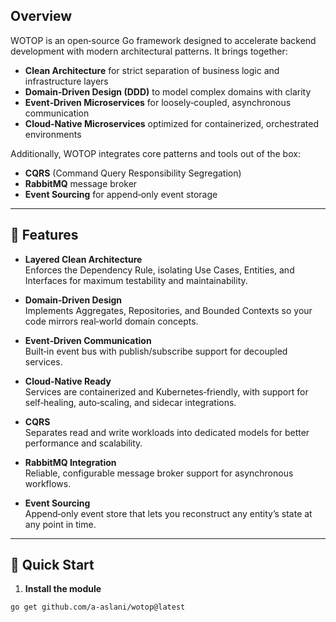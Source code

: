 
## Overview

WOTOP is an open‑source Go framework designed to accelerate backend development with modern architectural patterns. It brings together:

- **Clean Architecture** for strict separation of business logic and infrastructure layers
- **Domain‑Driven Design (DDD)** to model complex domains with clarity
- **Event‑Driven Microservices** for loosely‑coupled, asynchronous communication
- **Cloud‑Native Microservices** optimized for containerized, orchestrated environments

Additionally, WOTOP integrates core patterns and tools out of the box:

- **CQRS** (Command Query Responsibility Segregation)
- **RabbitMQ** message broker
- **Event Sourcing** for append‑only event storage

---

## 🎯 Features

- **Layered Clean Architecture**  
  Enforces the Dependency Rule, isolating Use Cases, Entities, and Interfaces for maximum testability and maintainability.

- **Domain‑Driven Design**  
  Implements Aggregates, Repositories, and Bounded Contexts so your code mirrors real‑world domain concepts.

- **Event‑Driven Communication**  
  Built‑in event bus with publish/subscribe support for decoupled services.

- **Cloud‑Native Ready**  
  Services are containerized and Kubernetes‑friendly, with support for self‑healing, auto‑scaling, and sidecar integrations.

- **CQRS**  
  Separates read and write workloads into dedicated models for better performance and scalability.

- **RabbitMQ Integration**  
  Reliable, configurable message broker support for asynchronous workflows.

- **Event Sourcing**  
  Append‑only event store that lets you reconstruct any entity’s state at any point in time.

---

## 🚀 Quick Start

1. **Install the module**

```bash
go get github.com/a-aslani/wotop@latest
```
   

